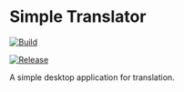 # Simple Translator

[![Build](https://github.com/qqfunc/simple-translator/actions/workflows/build.yml/badge.svg?branch=main)](https://github.com/qqfunc/simple-translator/actions/workflows/build.yml)

[![Release](https://github.com/qqfunc/simple-translator/actions/workflows/release.yml/badge.svg)](https://github.com/qqfunc/simple-translator/actions/workflows/release.yml)

A simple desktop application for translation.
